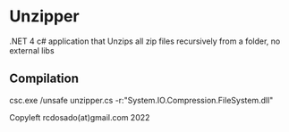 # Unzipper
.NET 4 c# application that Unzips all zip files recursively from a folder, no external libs 

## Compilation
csc.exe  /unsafe unzipper.cs -r:"System.IO.Compression.FileSystem.dll"

Copyleft rcdosado(at)gmail.com 2022
